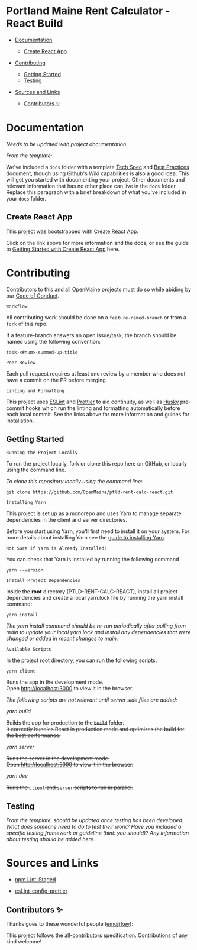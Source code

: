 # Portland Maine Rent Calculator - React Build

<!-- TOC -->

- [Documentation](#documentation)
    - [Create React App](#create-react-app)
    
- [Contributing](#contributing)
    - [Getting Started](#getting-started)
    - [Testing](#testing)

- [Sources and Links](#sources-and-links)
    - [Contributors ✨](#contributors-)

<!-- /TOC -->

# Documentation
*Needs to be updated with project documentation.*

*From the template:*

We've included a `docs` folder with a template [Tech Spec](/docs/Tech_Spec.md) and [Best Practices](/docs/Best_Practices.md) document, though using Github's Wiki capabilities is also a good idea. This will get you started with documenting your project.  Other documents and relevant information that has no other place can live in the `docs` folder.  Replace this paragraph with a brief breakdown of what you've included in your `docs` folder.

## Create React App
This project was bootstrapped with [Create React App](https://github.com/facebook/create-react-app).

Click on the link above for more information and the docs, or see the guide to [Getting Started with Create React App](/docs/Create_React_App.md) here.


# Contributing

Contributors to this and all OpenMaine projects must do so while abiding by our [Code of Conduct](https://openmaine.org/CodeofConduct/index.html).

`Workflow`

All contributing work should be done on a `feature-named-branch` or from a `fork` of this repo.


If a feature-branch answers an open issue/task, the branch should be named using the following convention:

    task-<#num>-summed-up-title

`Peer Review`

Each pull request requires at least one review by a member who does not have a commit on the PR before merging.

`Linting and Formatting`

This project uses [ESLint](https://eslint.org/docs/user-guide/getting-started) and [Prettier](https://prettier.io/docs/en/install.html) to aid continuity, as well as [Husky](https://typicode.github.io/husky/#/) pre-commit hooks which run the linting and formatting automatically before each local commit. See the links above for more information and guides for installation.


## Getting Started

`Running the Project Locally`

To run the project locally, fork or clone this repo here on GitHub, or locally using the command line.

*To clone this repository locally using the command line:*

    git clone https://github.com/OpenMaine/ptld-rent-calc-react.git

`Installing Yarn`

This project is set up as a monorepo and uses Yarn to manage separate dependencies in the client and server directories.

Before you start using Yarn, you'll first need to install it on your system. For more details about installing Yarn see  the [guide to installing Yarn](/docs/Installing_Yarn.md).

`Not Sure if Yarn is Already Installed?`

You can check that Yarn is installed by running the following command

    yarn --version


`Install Project Dependencies`

Inside the **root** directory (PTLD-RENT-CALC-REACT), install all project dependencies and create a local yarn.lock file by running the yarn install command:

    yarn install

*The yarn install command should be re-run periodically after pulling from main to update your local yarn.lock and install any dependencies that were changed or added in recent changes to main.*


`Available Scripts`

In the project root directory, you can run the following scripts:

    yarn client

Runs the app in the development mode.\
Open [http://localhost:3000](http://localhost:3000) to view it in the browser.

*The following scripts are not relevant until server side files are added:* 

*yarn build*

~~Builds the app for production to the `build` folder.\
It correctly bundles React in production mode and optimizes the build for the best performance.~~

*yarn server*

~~Runs the server in the development mode.\
Open [http://localhost:5000](http://localhost:5000) to view it in the browser.~~

*yarn dev*

~~Runs the `client` and `server` scripts to run in parallel.~~

## Testing
*From the template, should be updated once testing has been developed: What does someone need to do to test their work? Have you included a specific testing framework or guideline (hint: you should)? Any information about testing should be added here.*

# Sources and Links
- [npm Lint-Staged](https://www.npmjs.com/package/lint-staged)

- [esLint-config-prettier](https://github.com/prettier/eslint-config-prettier#installation)

## Contributors ✨

Thanks goes to these wonderful people ([emoji key](https://allcontributors.org/docs/en/emoji-key)):

<!-- ALL-CONTRIBUTORS-LIST:START - Do not remove or modify this section -->
<!-- prettier-ignore-start -->
<!-- markdownlint-disable -->
<!-- markdownlint-enable -->
<!-- prettier-ignore-end -->
<!-- ALL-CONTRIBUTORS-LIST:END -->

This project follows the [all-contributors](https://github.com/all-contributors/all-contributors) specification. Contributions of any kind welcome!